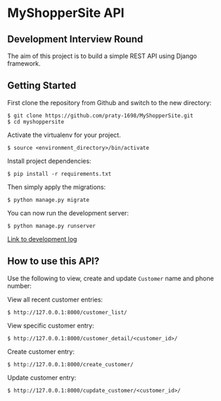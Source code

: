 # MyShopperSite API

## Development Interview Round

The aim of this project is to build a simple REST API using Django framework.

## Getting Started

First clone the repository from Github and switch to the new directory:

    $ git clone https://github.com/praty-1698/MyShopperSite.git
    $ cd myshoppersite
    
Activate the virtualenv for your project.

    $ source <environment_directory>/bin/activate
    
Install project dependencies:

    $ pip install -r requirements.txt
    
    
Then simply apply the migrations:

    $ python manage.py migrate
    

You can now run the development server:

    $ python manage.py runserver

[Link to development log](https://docs.google.com/document/d/1NJvoInKN770gSGlecXWeYf5bwE6KfLJtdPetOdZpKEk/edit#)

## How to use this API?

Use the following to view, create and update `Customer` name and phone number:

View all recent customer entries:

    $ http://127.0.0.1:8000/customer_list/

View specific customer entry:

    $ http://127.0.0.1:8000/customer_detail/<customer_id>/

Create customer entry:

    $ http://127.0.0.1:8000/create_customer/

Update customer entry:

    $ http://127.0.0.1:8000/cupdate_customer/<customer_id>/
